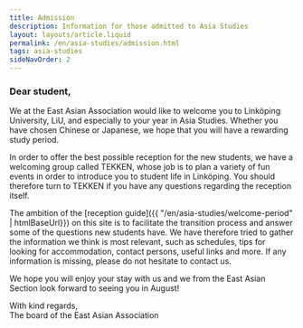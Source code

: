 ```yaml
---
title: Admission
description: Information for those admitted to Asia Studies
layout: layouts/article.liquid
permalink: /en/asia-studies/admission.html
tags: asia-studies
sideNavOrder: 2
---
```


### Dear student,

We at the East Asian Association would like to welcome you to Linköping University, LiU, and especially to your year in Asia Studies. Whether you have chosen Chinese or Japanese, we hope that you will have a rewarding study period.

In order to offer the best possible reception for the new students, we have a welcoming group called TEKKEN, whose job is to plan a variety of fun events in order to introduce you to student life in Linköping. You should therefore turn to TEKKEN if you have any questions regarding the reception itself.

The ambition of the [reception guide]({{ "/en/asia-studies/welcome-period" | htmlBaseUrl}}) on this site is to facilitate the transition process and answer some of the questions new students have. We have therefore tried to gather the information we think is most relevant, such as schedules, tips for looking for accommodation, contact persons, useful links and more. If any information is missing, please do not hesitate to contact us.

We hope you will enjoy your stay with us and we from the East Asian Section look forward to seeing you in August!

With kind regards,  
The board of the East Asian Association